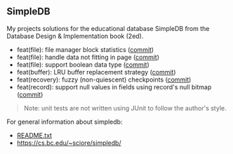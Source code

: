 ## SimpleDB

My projects solutions for the educational database SimpleDB from the Database Design &
Implementation book (2ed).

- feat(file): file manager block
  statistics ([commit](https://github.com/amrdb/simpledb/commit/4948b9ea0b37703d6af37259be9dc8f18a428d24))
- feat(file): handle data not fitting in
  page ([commit](https://github.com/amrdb/simpledb/commit/c2e44635a5f48d98e758c0760114e499cce0762e))
- feat(file): support boolean data
  type ([commit](https://github.com/amrdb/simpledb/commit/40e87df503bcd5c297ac45237816095a271cf77c))
- feat(buffer): LRU buffer replacement
  strategy ([commit](https://github.com/amrdb/simpledb/commit/118de84d00bf26d85b76f103c2cd6b51d6851d86))
- feat(recovery): fuzzy (non-quiescent)
  checkpoints ([commit](https://github.com/amrdb/simpledb/commit/d29e2c9725d2e68415133f660ec7c2fd1435e46f))
- feat(record): support null values in fields using record's null
  bitmap ([commit](https://github.com/amrdb/simpledb/commit/2d4f589639d844f4f0a4b663832c83520e5bb639))

> Note: unit tests are not written using JUnit to follow the author's style.

For general information about simpledb:

- [README.txt](README.txt)
- https://cs.bc.edu/~sciore/simpledb/
